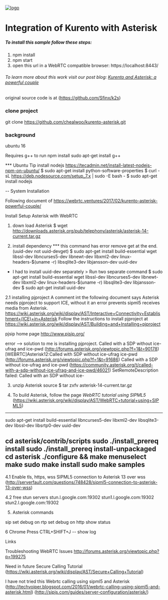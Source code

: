 [![logo](https://webrtc.ventures/wp-content/uploads/2017/01/webrtc-logo.png)](https://webrtc.ventures)

# Integration of Kurento with Asterisk

##### To install this sample follow these steps:
1) npm install  
2) npm start  
3) open this url in a WebRTC compatible browser: https://localhost:8443/

###### To learn more about this work visit our post blog: [Kurento and Asterisk: a powerful couple](https://webrtc.ventures/2017/02/kurento-asterisk-powerful-couple/)
original source code is at (https://github.com/Sfinx/k2s)



### clone project
git clone https://github.com/chealwoo/kurento-asterisk.git


### background 
ubuntu 16

Requires g++ to run npm install 
sudo apt-get install g++



*** Ubuntu Tip
install nodejs
https://tecadmin.net/install-latest-nodejs-npm-on-ubuntu/
$ sudo apt-get install python-software-properties
$ curl -sL https://deb.nodesource.com/setup_7.x | sudo -E bash -
$ sudo apt-get install nodejs










-- System Installation 

Following document of
https://webrtc.ventures/2017/02/kurento-asterisk-powerful-couple/


Install Setup Asterisk with WebRTC

1. down load Asterisk
$ wget http://downloads.asterisk.org/pub/telephony/asterisk/asterisk-14-current.tar.gz

2. install dependency
*** this command has error remove get at the end. (uuid-dev not uuid-devget)
$ sudo apt-get install build-essential wget libssl-dev libncurses5-dev libnewt-dev libxml2-dev linux-headers-$(uname -r) libsqlite3-dev libjansson-dev uuid-dev

* I had to install uuid-dev separately > Run two separate command
$ sudo apt-get install build-essential wget libssl-dev libncurses5-dev libnewt-dev libxml2-dev linux-headers-$(uname -r) libsqlite3-dev libjansson-dev
$ sudo apt-get install uuid-dev

2.1 installing pjproject
A comment int the following document says Asterisk needs pjproject to support ICE, without it an error prevents sipml5 receives media from Asterisk.
https://wiki.asterisk.org/wiki/display/AST/Interactive+Connectivity+Establishment+(ICE)+in+Asterisk
Follow the instructions to install pjproject at
https://wiki.asterisk.org/wiki/display/AST/Building+and+Installing+pjproject

pjsip home page http://www.pjsip.org/

error --> solution to me is installing pjproject.
Called with a SDP without ice-ufrag and ice-pwd (http://forums.asterisk.org/viewtopic.php?f=1&t=90178) 
[WEBRTC]Asterisk12:Called with SDP without ice-ufrag ice-pwd (http://forums.asterisk.org/viewtopic.php?f=1&t=91686)
Called with a SDP without ice-ufrag and ice-pwd (https://community.asterisk.org/t/called-with-a-sdp-without-ice-ufrag-and-ice-pwd/46021)
SetRemoteDescription failed: Called with an SDP without ice-



3. unzip Asterisk source 
$ tar zxfv asterisk-14-current.tar.gz

4. To build Asterisk, follow the page
*WebRTC tutorial using SIPML5* (https://wiki.asterisk.org/wiki/display/AST/WebRTC+tutorial+using+SIPML5)
---------------------------------------------------------------------------------------
sudo apt-get install build-essential libncurses5-dev libxml2-dev libsqlite3-dev libssl-dev libsrtp0-dev uuid-dev

cd asterisk/contrib/scripts
sudo ./install_prereq install
sudo ./install_prereq install-unpackaged
cd asterisk
./configure && make menuselect
make 
sudo make install 
sudo make samples
---------------------------------------------------------------------------------------


4.1 Enable tls, https, wss
SIPML5 connection to Asterisk 13 over wss (http://serverfault.com/questions/748428/sipml5-connection-to-asterisk-13-over-wss)

4.2 free stun servers
stun.l.google.com:19302
stun1.l.google.com:19302
stun2.l.google.com:19302



5. Asterisk commands

sip set debug on
rtp set debug on
http show status


6
Chrome
Press CTRL+SHIFT+J  -- show log




Links

Troubleshooting WebRTC Issues http://forums.asterisk.org/viewtopic.php?p=199275





Need in future
Secure Calling Tutorial (https://wiki.asterisk.org/wiki/display/AST/Secure+Calling+Tutorial)


I have not tried this
Webrtc calling using sipml5 and Asterisk (http://techvoiper.blogspot.com/2016/01/webrtc-calling-using-sipml5-and-asterisk.html)
(http://sipjs.com/guides/server-configuration/asterisk/)
